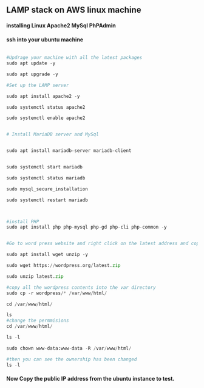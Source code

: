 ## LAMP stack on AWS linux machine
#### installing Linux Apache2 MySql PhPAdmin
#### ssh into your ubuntu machine
```python

#Updrage your machine with all the latest packages
sudo apt update -y

sudo apt upgrade -y

#Set up the LAMP server

sudo apt install apache2 -y

sudo systemctl status apache2

sudo systemctl enable apache2


# Install MariaDB server and MySql


sudo apt install mariadb-server mariadb-client


sudo systemctl start mariadb

sudo systemctl status mariadb

sudo mysql_secure_installation

sudo systemctl restart mariadb



#install PHP
sudo apt install php php-mysql php-gd php-cli php-common -y


#Go to word press website and right click on the latest address and copy link address

sudo apt install wget unzip -y

sudo wget https://wordpress.org/latest.zip

sudo unzip latest.zip

#copy all the wordpress contents into the var directory
sudo cp -r wordpress/* /var/www/html/

cd /var/www/html/

ls
#change the permmisions
cd /var/www/html/

ls -l

sudo chown www-data:www-data -R /var/www/html/

#then you can see the ownership has been changed
ls -l

```

#### Now Copy the public IP address from the ubuntu instance to test.
